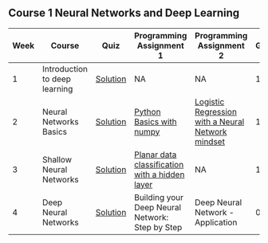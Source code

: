 ## Course 1 Neural Networks and Deep Learning
Week | Course | Quiz | Programming Assignment 1 | Programming Assignment 2 | Grade 
--- | --- | --- | --- | --- | --- 
1 | Introduction to deep learning | [Solution](https://github.com/xnone/coursera-deep-learning/blob/master/Course-1-Neural-Networks-and-Deep-Learning/week1/Week1_Quiz.pdf) | NA | NA | 100%
2 | Neural Networks Basics | [Solution](https://github.com/xnone/coursera-deep-learning/blob/master/Course-1-Neural-Networks-and-Deep-Learning/week2/Week2_Quiz.pdf) | [Python Basics with numpy](https://github.com/xnone/coursera-deep-learning/blob/master/Course-1-Neural-Networks-and-Deep-Learning/week2/Python%2BBasics%2BWith%2BNumpy%2Bv3.ipynb) | [Logistic Regression with a Neural Network mindset](https://github.com/xnone/coursera-deep-learning/blob/master/Course-1-Neural-Networks-and-Deep-Learning/week2/Logistic%2BRegression%2Bwith%2Ba%2BNeural%2BNetwork%2Bmindset%2Bv5.ipynb) | 100%
3 | Shallow Neural Networks | [Solution](https://github.com/xnone/coursera-deep-learning/blob/master/Course-1-Neural-Networks-and-Deep-Learning/week3/Week3_Quiz.pdf) | [Planar data classification with a hidden layer](https://github.com/xnone/coursera-deep-learning/blob/master/Course-1-Neural-Networks-and-Deep-Learning/week3/Planar%2Bdata%2Bclassification%2Bwith%2Bone%2Bhidden%2Blayer%2Bv5.ipynb) | NA | 100%
4 | Deep Neural Networks | [Solution]() | Building your Deep Neural Network: Step by Step | Deep Neural Network - Application| 0%
